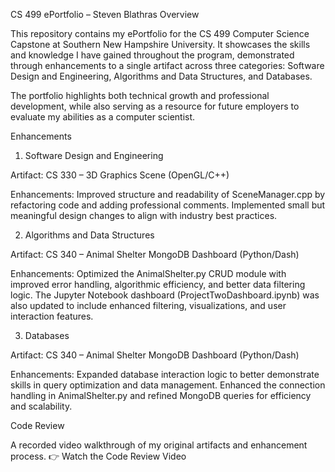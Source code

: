 CS 499 ePortfolio – Steven Blathras
Overview

This repository contains my ePortfolio for the CS 499 Computer Science Capstone at Southern New Hampshire University. It showcases the skills and knowledge I have gained throughout the program, demonstrated through enhancements to a single artifact across three categories: Software Design and Engineering, Algorithms and Data Structures, and Databases.

The portfolio highlights both technical growth and professional development, while also serving as a resource for future employers to evaluate my abilities as a computer scientist.

Enhancements
1. Software Design and Engineering

Artifact: CS 330 – 3D Graphics Scene (OpenGL/C++)

Enhancements: Improved structure and readability of SceneManager.cpp by refactoring code and adding professional comments. Implemented small but meaningful design changes to align with industry best practices.

2. Algorithms and Data Structures

Artifact: CS 340 – Animal Shelter MongoDB Dashboard (Python/Dash)

Enhancements: Optimized the AnimalShelter.py CRUD module with improved error handling, algorithmic efficiency, and better data filtering logic. The Jupyter Notebook dashboard (ProjectTwoDashboard.ipynb) was also updated to include enhanced filtering, visualizations, and user interaction features.

3. Databases

Artifact: CS 340 – Animal Shelter MongoDB Dashboard (Python/Dash)

Enhancements: Expanded database interaction logic to better demonstrate skills in query optimization and data management. Enhanced the connection handling in AnimalShelter.py and refined MongoDB queries for efficiency and scalability.

Code Review

A recorded video walkthrough of my original artifacts and enhancement process.
👉 Watch the Code Review Video
